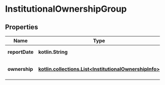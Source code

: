 
# InstitutionalOwnershipGroup

## Properties
Name | Type | Description | Notes
------------ | ------------- | ------------- | -------------
**reportDate** | **kotlin.String** | Report date. |  [optional]
**ownership** | [**kotlin.collections.List&lt;InstitutionalOwnershipInfo&gt;**](InstitutionalOwnershipInfo.md) | Array of institutional investors. |  [optional]



